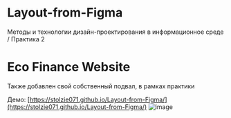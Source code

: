 # Layout-from-Figma
Методы и технологии дизайн-проектирования в информационное среде / Практика 2
# Eco Finance Website

Также добавлен свой собственный подвал, в рамках практики

Демо: [https://stolzie071.github.io/Layout-from-Figma/](https://stolzie071.github.io/Layout-from-Figma/)
![image](https://github.com/user-attachments/assets/1e45ee9e-4568-4633-922e-95c52fd6f9ef)
